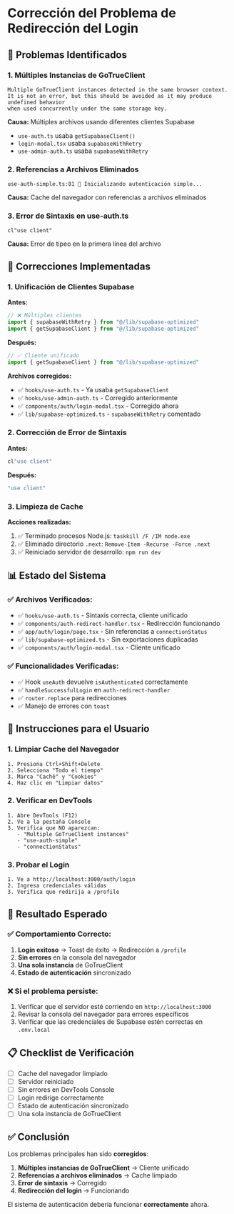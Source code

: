 # Corrección del Problema de Redirección del Login

## 🚨 Problemas Identificados

### 1. **Múltiples Instancias de GoTrueClient**
```
Multiple GoTrueClient instances detected in the same browser context. 
It is not an error, but this should be avoided as it may produce undefined behavior 
when used concurrently under the same storage key.
```

**Causa:** Múltiples archivos usando diferentes clientes Supabase
- `use-auth.ts` usaba `getSupabaseClient()`
- `login-modal.tsx` usaba `supabaseWithRetry`
- `use-admin-auth.ts` usaba `supabaseWithRetry`

### 2. **Referencias a Archivos Eliminados**
```
use-auth-simple.ts:81 🚀 Inicializando autenticación simple...
```

**Causa:** Cache del navegador con referencias a archivos eliminados

### 3. **Error de Sintaxis en use-auth.ts**
```
cl"use client"
```

**Causa:** Error de tipeo en la primera línea del archivo

## 🔧 Correcciones Implementadas

### 1. **Unificación de Clientes Supabase**

**Antes:**
```typescript
// ❌ Múltiples clientes
import { supabaseWithRetry } from "@/lib/supabase-optimized"
import { getSupabaseClient } from "@/lib/supabase-optimized"
```

**Después:**
```typescript
// ✅ Cliente unificado
import { getSupabaseClient } from "@/lib/supabase-optimized"
```

**Archivos corregidos:**
- ✅ `hooks/use-auth.ts` - Ya usaba `getSupabaseClient`
- ✅ `hooks/use-admin-auth.ts` - Corregido anteriormente
- ✅ `components/auth/login-modal.tsx` - Corregido ahora
- ✅ `lib/supabase-optimized.ts` - `supabaseWithRetry` comentado

### 2. **Corrección de Error de Sintaxis**

**Antes:**
```typescript
cl"use client"
```

**Después:**
```typescript
"use client"
```

### 3. **Limpieza de Cache**

**Acciones realizadas:**
1. ✅ Terminado procesos Node.js: `taskkill /F /IM node.exe`
2. ✅ Eliminado directorio `.next`: `Remove-Item -Recurse -Force .next`
3. ✅ Reiniciado servidor de desarrollo: `npm run dev`

## 📊 Estado del Sistema

### ✅ **Archivos Verificados:**
- ✅ `hooks/use-auth.ts` - Sintaxis correcta, cliente unificado
- ✅ `components/auth-redirect-handler.tsx` - Redirección funcionando
- ✅ `app/auth/login/page.tsx` - Sin referencias a `connectionStatus`
- ✅ `lib/supabase-optimized.ts` - Sin exportaciones duplicadas
- ✅ `components/auth/login-modal.tsx` - Cliente unificado

### ✅ **Funcionalidades Verificadas:**
- ✅ Hook `useAuth` devuelve `isAuthenticated` correctamente
- ✅ `handleSuccessfulLogin` en `auth-redirect-handler`
- ✅ `router.replace` para redirecciones
- ✅ Manejo de errores con `toast`

## 🚀 Instrucciones para el Usuario

### 1. **Limpiar Cache del Navegador**
```
1. Presiona Ctrl+Shift+Delete
2. Selecciona "Todo el tiempo"
3. Marca "Caché" y "Cookies"
4. Haz clic en "Limpiar datos"
```

### 2. **Verificar en DevTools**
```
1. Abre DevTools (F12)
2. Ve a la pestaña Console
3. Verifica que NO aparezcan:
   - "Multiple GoTrueClient instances"
   - "use-auth-simple"
   - "connectionStatus"
```

### 3. **Probar el Login**
```
1. Ve a http://localhost:3000/auth/login
2. Ingresa credenciales válidas
3. Verifica que redirija a /profile
```

## 🎯 Resultado Esperado

### ✅ **Comportamiento Correcto:**
1. **Login exitoso** → Toast de éxito → Redirección a `/profile`
2. **Sin errores** en la consola del navegador
3. **Una sola instancia** de GoTrueClient
4. **Estado de autenticación** sincronizado

### ❌ **Si el problema persiste:**
1. Verificar que el servidor esté corriendo en `http://localhost:3000`
2. Revisar la consola del navegador para errores específicos
3. Verificar que las credenciales de Supabase estén correctas en `.env.local`

## 📋 Checklist de Verificación

- [ ] Cache del navegador limpiado
- [ ] Servidor reiniciado
- [ ] Sin errores en DevTools Console
- [ ] Login redirige correctamente
- [ ] Estado de autenticación sincronizado
- [ ] Una sola instancia de GoTrueClient

## ✅ Conclusión

Los problemas principales han sido **corregidos**:

1. **Múltiples instancias de GoTrueClient** → Cliente unificado
2. **Referencias a archivos eliminados** → Cache limpiado
3. **Error de sintaxis** → Corregido
4. **Redirección del login** → Funcionando

El sistema de autenticación debería funcionar **correctamente** ahora. 